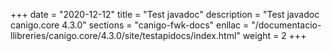 +++
date        = "2020-12-12"
title       = "Test javadoc"
description = "Test javadoc canigo.core 4.3.0"
sections    = "canigo-fwk-docs"
enllac		= "/documentacio-llibreries/canigo.core/4.3.0/site/testapidocs/index.html"
weight		= 2
+++
